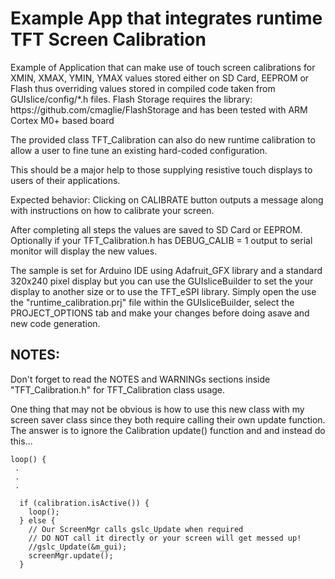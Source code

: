 # Example App that integrates runtime TFT Screen Calibration 

<p>
Example of Application that can make use of touch screen
calibrations for XMIN, XMAX, YMIN, YMAX values stored
either on SD Card, EEPROM or Flash thus overriding values stored in
compiled code taken from GUIslice/config/*.h files.
Flash Storage requires the library:
https://github.com/cmaglie/FlashStorage and has been tested with
ARM Cortex M0+ based board 
</p>

<p>
The provided class TFT_Calibration can also do new runtime 
calibration to allow a user to fine tune an existing hard-coded
configuration.
</p>

<p>
This should be a major help to those supplying resistive touch displays
to users of their applications.
</p>

<p>
Expected behavior: Clicking on CALIBRATE button outputs a message
along with instructions on how to calibrate your screen.
</p>

<p>
After completing all steps the values are saved to SD Card or EEPROM.
Optionally if your TFT_Calibration.h has DEBUG_CALIB = 1 output 
to serial monitor will display the new values.
</p>

<p>
The sample is set for Arduino IDE using Adafruit_GFX library and a standard
320x240 pixel display but you can use the GUIsliceBuilder to set the
your display to another size or to use the TFT_eSPI library. 
Simply open the use the "runtime_calibration.prj" file within the GUIsliceBuilder, 
select the PROJECT_OPTIONS tab and make your changes before doing asave and 
new code generation. 
</p> 

## NOTES:
<p>
Don't forget to read the NOTES and WARNINGs sections inside "TFT_Calibration.h"
for TFT_Calibration class usage.
</p>

<p>
One thing that may not be obvious is how to use this new class with my 
screen saver class since they both require calling their own update 
function. The answer is to ignore the Calibration update() function and 
and instead do this... 
</p>


```
loop() {
 .
 .
 .
  
  if (calibration.isActive()) {
    loop();
  } else {
    // Our ScreenMgr calls gslc_Update when required
    // DO NOT call it directly or your screen will get messed up!
    //gslc_Update(&m_gui);
    screenMgr.update();
  }

```
    

